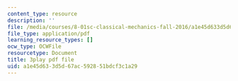 ```yaml
---
content_type: resource
description: ''
file: /media/courses/8-01sc-classical-mechanics-fall-2016/a1e45d633d5d67ac592851bdcf3c1a29_oOQmu6ICxg4.pdf
file_type: application/pdf
learning_resource_types: []
ocw_type: OCWFile
resourcetype: Document
title: 3play pdf file
uid: a1e45d63-3d5d-67ac-5928-51bdcf3c1a29
---
```

